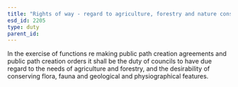 ```yaml
---
title: "Rights of way - regard to agriculture, forestry and nature conservation"
esd_id: 2205
type: duty
parent_id:  
---
```


In the exercise of functions re making public path creation agreements and public path creation orders it shall be the duty of councils to have due regard to the needs of agriculture and forestry, and the desirability of conserving flora, fauna and geological and physiographical features.

